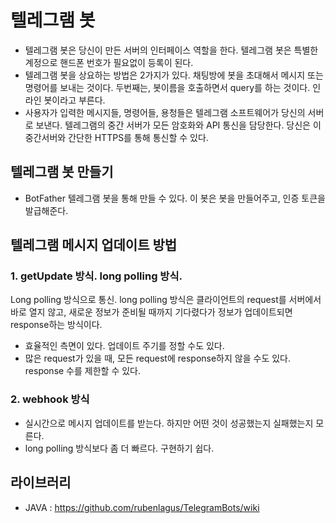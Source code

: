 # 텔레그램 봇
- 텔레그램 봇은 당신이 만든 서버의 인터페이스 역할을 한다. 텔레그램 봇은 특별한 계정으로 핸드폰 번호가 필요없이 등록이 된다.
- 텔레그램 봇을 상요하는 방법은 2가지가 있다. 채팅방에 봇을 초대해서 메시지 또는 명령어를 보내는 것이다. 두번째는, 봇이름을 호출하면서 query를 하는 것이다. 인라인 봇이라고 부른다.
- 사용자가 입력한 메시지들, 명령어들, 용청들은 텔레그램 소프트웨어가 당신의 서버로 보낸다. 텔레그램의 중간 서버가 모든 암호화와 API 통신을 담당한다. 당신은 이 중간서버와 간단한 HTTPS를 통해 통신할 수 있다.

## 텔레그램 봇 만들기
- BotFather 텔레그램 봇을 통해 만들 수 있다. 이 봇은 봇을 만들어주고, 인증 토큰을 발급해준다.

## 텔레그램 메시지 업데이트 방법
### 1. getUpdate 방식. long polling 방식.
Long polling 방식으로 통신. long polling 방식은 클라이언트의 request를 서버에서 바로 열지 않고, 새로운 정보가 준비될 때까지 기다렸다가 정보가 업데이트되면 response하는 방식이다.
- 효율적인 측면이 있다. 업데이트 주기를 정할 수도 있다.
- 많은 request가 있을 때, 모든 request에 response하지 않을 수도 있다. response 수를 제한할 수 있다.

### 2. webhook 방식
- 실시간으로 메시지 업데이트를 받는다. 하지만 어떤 것이 성공했는지 실패했는지 모른다.
- long polling 방식보다 좀 더 빠르다. 구현하기 쉽다.

## 라이브러리
- JAVA : https://github.com/rubenlagus/TelegramBots/wiki
